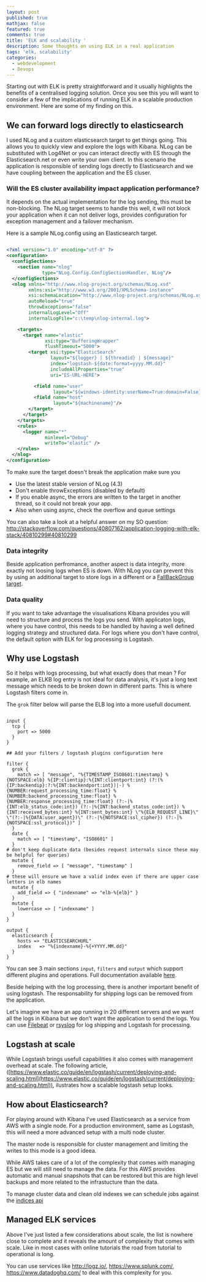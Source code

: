 ```yaml
---
layout: post
published: true
mathjax: false
featured: true
comments: true
title: 'ELK and scalability '
description: Some thoughts on using ELK in a real application
tags: 'elk, scalability'
categories:
  - webdevelopment
  - Devops
---
```

Starting out with ELK is pretty straightforward and it usually highlights the benefits of a centralised logging solution. Once you see this you will want to consider a few of the implications of running ELK in a scalable production environment. Here are some of my finding on this.


## We can forward logs directly to elasticsearch

I used NLog and a custom elasticsearch target to get things going. This allows you to quickly view and explore the logs with Kibana. NLog can be substituted with Log4Net or you can interact directly with ES through the Elasticsearch.net or even write your own client.
In this scenario the application is responsible of sending logs directly to Elasticsearch and we have coupling between the application and the ES cluser. 


### Will the ES cluster availability impact application performance?

It depends on the actual implementation for the log sending, this must be non-blocking.
The NLog target seems to handle this well, it will not block your application when it can not deliver logs, provides configuration for exception management and a failover mechanism.

Here is a sample NLog.config using an Elasticsearch target.

```xml

<?xml version="1.0" encoding="utf-8" ?>
<configuration>
  <configSections>
    <section name="nlog"
             type="NLog.Config.ConfigSectionHandler, NLog"/>
  </configSections>
  <nlog xmlns="http://www.nlog-project.org/schemas/NLog.xsd"
        xmlns:xsi="http://www.w3.org/2001/XMLSchema-instance"
        xsi:schemaLocation="http://www.nlog-project.org/schemas/NLog.xsd NLog.xsd"
        autoReload="true"
        throwExceptions="false"
        internalLogLevel="Off"
        internalLogFile="c:\temp\nlog-internal.log">

    <targets>
      <target name="elastic"
              xsi:type="BufferingWrapper"
              flushTimeout="5000">
        <target xsi:type="ElasticSearch"
                layout="${logger} | ${threadid} | ${message}"
                index="logstash-${date:format=yyyy.MM.dd}"
                includeAllProperties="true"
                uri="ES-URL-HERE">

          <field name="user"
                 layout="${windows-identity:userName=True:domain=False}"/>
          <field name="host"
                 layout="${machinename}"/>
        </target>
      </target>
    </targets>
    <rules>
      <logger name="*"
              minlevel="Debug"
              writeTo="elastic" />
    </rules>
  </nlog>
</configuration>

```

To make sure the target doesn't break the application make sure you

- Use the latest stable version of NLog (4.3)
- Don't enable throwExceptions (disabled by default)
- If you enable async, the errors are written to the target in another thread, so it could not break your app.
- Also when using async, check the overflow and queue settings

You can also take a look at a helpful answer on my SO question:
http://stackoverflow.com/questions/40807162/application-logging-with-elk-stack/40810299#40810299



### Data integrity

Beside application perfromance, another aspect is data integrity, more exactly not loosing logs when ES is down.
With NLog you can prevent this by using an additional target to store logs in a different or a  [FallBackGroup target](https://github.com/nlog/NLog/wiki/FallbackGroup-target).




### Data quality

If you want to take advantage the visualisations Kibana provides you will need to structure and process the logs you send. 
With applicaton logs, where you have control, this needs to be handled by having a well defined logging strategy and structured data.
For logs where you don't have control, the default option with ELK for log processing is Logstash.

## Why use Logstash

So it helps with logs processing, but what exactly does that mean ?
For example, an ELKB log entry is not ideal for data analysis, it's just a long text message which needs to be broken down in different parts. This is where Logstash filters come in.

The `grok` filter below will parse the ELB log into a more usefull document.

```                                                                        

input {
  tcp {
    port => 5000
  }
}

## Add your filters / logstash plugins configuration here

filter {
  grok {
    match => [ "message", "%{TIMESTAMP_ISO8601:timestamp} %{NOTSPACE:elb} %{IP:clientip}:%{INT:clientport:int} (?:(%{IP:backendip}:?:%{INT:backendport:int})|-) %{NUMBER:request_processing_time:float} %{NUMBER:backend_processing_time:float} %{NUMBER:response_processing_time:float} (?:-|%{INT:elb_status_code:int}) (?:-|%{INT:backend_status_code:int}) %{INT:received_bytes:int} %{INT:sent_bytes:int} \"%{ELB_REQUEST_LINE}\" \"(?:-|%{DATA:user_agent})\" (?:-|%{NOTSPACE:ssl_cipher}) (?:-|%{NOTSPACE:ssl_protocol})" ]
  }
  date {
    match => [ "timestamp", "ISO8601" ]
  }
# don't keep duplicate data (besides request internals since these may be helpful for queries)
  mutate {
    remove_field => [ "message", "timestamp" ]
  }
# these will ensure we have a valid index even if there are upper case letters in elb names
  mutate {
    add_field => { "indexname" => "elb-%{elb}" }
  }
  mutate {
    lowercase => [ "indexname" ]
  }
}

output {
  elasticsearch {
    hosts => "ELASTICSEARCHURL"
    index   => "%{indexname}-%{+YYYY.MM.dd}" 
  }
}

```

You can see 3 main sections `input`, `filters` and `output` which support different plugins and operations. Full documentation available [here](https://www.elastic.co/guide/en/logstash/current/index.html).

Beside helping with the log processing, there is another important benefit of using logstash.
The responsability for shipping logs can be removed from the application.

Let's imagine we have an app running in 20 different servers and we want all the logs in Kibana but we don't want the application to send the logs. You can use [Filebeat](https://www.elastic.co/guide/en/beats/filebeat/5.1/filebeat-getting-started.html) or [rsyslog](http://www.rsyslog.com/) for log shipping and Logstash for processing.  


## Logstash at scale

While Logstash brings usefull capabilities it also comes with management overhead at scale. The following article, ([https://www.elastic.co/guide/en/logstash/current/deploying-and-scaling.html](https://www.elastic.co/guide/en/logstash/current/deploying-and-scaling.html)), ilustrates how a scalable logstash setup looks.


## How about Elasticsearch?

For playing around with Kibana I've used Elasticsearch as a service from AWS with a single node.
For a production environment, same as Logstash, this will need a more advanced setup with a multi node cluster. 

The master node is responsible for cluster management and limiting the writes to this mode is a good ideea.

While AWS takes care of a lot of the complexity that comes with managing ES but we will still need to manage the data. For this AWS provides automatic and manual snapshots that can be restored but this are high level backups and more related to the infrastucture than the data.

To manage cluster data and clean old indexes we can schedule jobs against the [indices api](https://www.elastic.co/guide/en/elasticsearch/reference/current/indices.html) 


## Managed ELK services

Above I've just listed a few considerations about scale, the list is nowhere close to complete and it reveals the amount of complexity that comes with scale. Like in most cases with online tutorials the road from tutorial to operational is long.

You can use services like http://logz.io/, https://www.splunk.com/, https://www.datadoghq.com/ to deal with this complexity for you.
